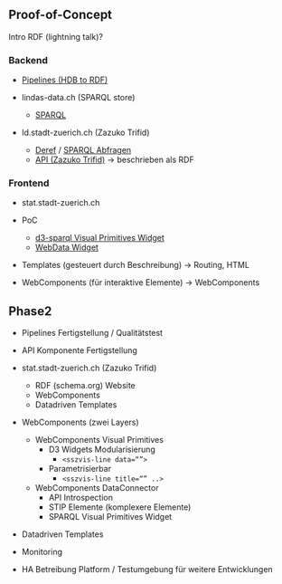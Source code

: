 ## Proof-of-Concept

Intro RDF (lightning talk)?

### Backend

- [Pipelines (HDB to RDF)](https://github.com/zazuko/statistik-zuerich/tree/csvw-js)

- lindas-data.ch (SPARQL store)
  - [SPARQL](https://lindas-data.ch/sparql)

- ld.stadt-zuerich.ch (Zazuko Trifid) 
  - [Deref](http://ld.stadt-zuerich.ch/statistics/code/R00091) / [SPARQL Abfragen](http://ld.stadt-zuerich.ch/sparql/)
  - [API (Zazuko Trifid)](http://ld.stadt-zuerich.ch/api) -> beschrieben als RDF 

### Frontend

  - stat.stadt-zuerich.ch
  - PoC
    - [d3-sparql Visual Primitives Widget](https://zazuko.github.io/ssz-webcomp-test/)
    - [WebData Widget](http://localhost:9966/index-widget.dev.html)

  - Templates (gesteuert durch Beschreibung) -> Routing, HTML
  - WebComponents (für interaktive Elemente) -> WebComponents

## Phase2

- Pipelines Fertigstellung / Qualitätstest
- API Komponente Fertigstellung

- stat.stadt-zuerich.ch (Zazuko Trifid)
  - RDF (schema.org) Website
  - WebComponents
  - Datadriven Templates

- WebComponents (zwei Layers)
  - WebComponents Visual Primitives
    - D3 Widgets Modularisierung
      - `<sszvis-line data=“”>`
    - Parametrisierbar
      - `<sszvis-line title=“” ..>`
  - WebComponents DataConnector
    - API Introspection
    - STIP Elemente (komplexere Elemente)
    - SPARQL Visual Primitives Widget

- Datadriven Templates

- Monitoring
- HA Betreibung Platform / Testumgebung für weitere Entwicklungen